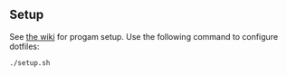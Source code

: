 ## Setup
See [the wiki](https://github.com/jessemillar/dotfiles/wiki) for progam setup. Use the following command to configure dotfiles:
```
./setup.sh
```
